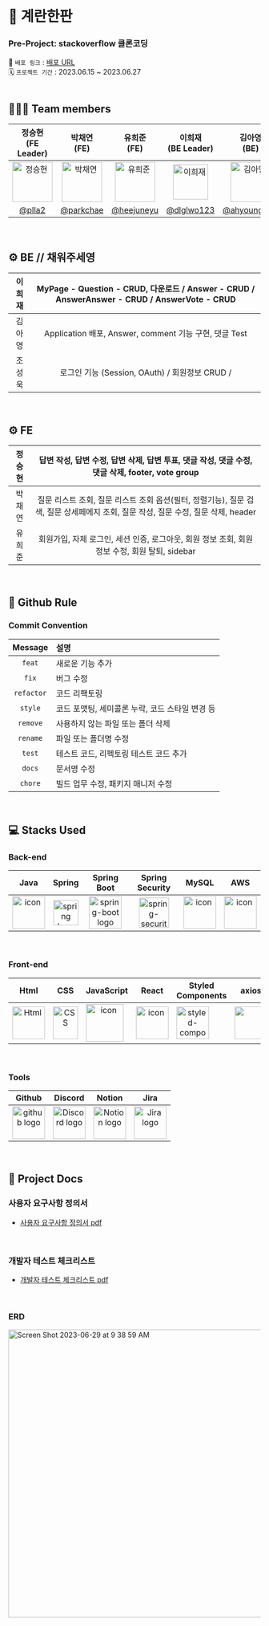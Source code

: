 # 🥚 계란한판

### Pre-Project: stackoverflow 클론코딩 
🔗 `배포 링크` : [배포 URL](http://stackoverflow-egg.s3-website.ap-northeast-2.amazonaws.com/)   
🗓️ `프로젝트 기간` : 2023.06.15 ~ 2023.06.27
</br>
</br>
## 🧑‍🤝‍🧑 Team members
| 정승현<br>(FE Leader) | 박채연<br>(FE) | 유희준<br>(FE) | 이희재<br>(BE Leader) | 김아영<br>(BE) | 조성욱<br>(BE) |
|:--------:| :--------: | :--------: | :--------: | :--------: | :--------: |
| <img src="https://i.namu.wiki/i/dOEe8hFhyYXKKZllv4OCbPAGkjGjo51lrpqYBMUmFqXC1EIlU9ipOaM-BhE5M3y5ciBRSC6szS6nKaTseVpq32dJIVx9OBd3Hk-QniSJMNUIwwy1Qs7EPlOou39I1sNPpTuWM-xEQPG54VyLdHqpFQ.webp" alt="정승현" width="80" height="80">| <img src="https://i.namu.wiki/i/726_sDFLi2q2HqeVPIzCI7AqSv95bM59fpZgKsX3tc0SHtQtHWBoQ6ip50l7poGGfUiQv9Jo3kUdZJ7mo6RHKh4unQ_zzhXKjQKomxN4Oo4CJ-ODwdMrz7m0BfHkGpoNmZTOpXjssowTkMZ-DcuC0w.webp" alt="박채연" width="80" height="80"> | <img src="https://i.namu.wiki/i/EZrB2fmP2jlwEp0Xnisfs8x8BSk_NGEkoZ-HDU9vUiZBp3EmBxEx401X044cqPBKhAEeats3OTTP5HwrTznOrkDEy86U1NDCdmrZTtz4fV4yndYFzbx05oCBir1GDLIjr5aM5ZhpP05UFw9Hypou8Q.webp" alt="유희준" width="80" height="80"> | <img src="https://i.namu.wiki/i/-z0z2lPsIj3rXFpO8lwj9XU_DmSCcr9aVRxXX_ASmYq6MZuJXz8sP_rZIuF9SSSrLQoy1b8si0RBjpmxvJ0i6kZCEWgamCYKWNvr7P6l2Ek1N1WtEoDIa8CfO8Iwtc93BxRBor-KlTAP2CGOdu0B9Q.webp" alt="이희재" width="70" height="70"> | <img src="https://i.namu.wiki/i/RULMsnHlzXYce4kmB_eDLHrpY1TqbR3qNcdCnDfH_jY9_FnKcZ7WoRjo6hxAcpVXqLplnHqJdeYonUteBnHCSUBXgda6BHvu_UnpwuhL-aAOZQCO4tZuuiNCz2lROy8SznNQ4PScX8CdPXA2y0aGnQ.webp" alt="김아영" width="80" height="80"> | <img src="https://i.namu.wiki/i/k9uhQ6GganGHydTsQrUM3kr2JVaMVavzDAbd_w6ukequc982qdvbEM68hzjLIcCXl5TrmWb-fO8JKC5vUE16tv5UM2F2Na3j10KLtWvu3LtoIiAmjzfYHqP04q0pjrye8BbhlOUaDjRP10J0CgLtuA.webp" alt="조성욱" width="80" height="80"> |
|[@plla2](https://github.com/plla2) | [@parkchae](https://github.com/parkchae) | [@heejuneyu](https://github.com/heejuneyu) | [@dlglwo123](https://github.com/dlglwo123) | [@ahyoung227](https://github.com/ahyoung227) | [@josungyuk](https://github.com/josungyuk) |


</br>

## ⚙️ BE // 채워주세영

| 이희재 | MyPage - Question - CRUD, 다운로드 / Answer - CRUD  / AnswerAnswer - CRUD / AnswerVote - CRUD |
|:--------:| :--------: |
| 김아영 |  Application 배포, Answer, comment 기능 구현, 댓글 Test|
| 조성욱 |  로그인 기능 (Session, OAuth) / 회원정보 CRUD /  |

</br>

## ⚙️ FE

| 정승현 | 답변 작성, 답변 수정, 답변 삭제, 답변 투표, 댓글 작성, 댓글 수정, 댓글 삭제, footer, vote group |
|:--------:| :--------: |
| 박채연 | 질문 리스트 조회, 질문 리스트 조회 옵션(필터, 정렬기능), 질문 검색, 질문 상세페에지 조회, 질문 작성, 질문 수정, 질문 삭제, header |
| 유희준 | 회원가입, 자체 로그인, 세션 인증, 로그아웃, 회원 정보 조회, 회원 정보 수정, 회원 탈퇴, sidebar |

</br>


## 🔗 Github Rule

### Commit Convention

|  Message   | 설명                                                  |
| :--------: | :---------------------------------------------------- |
| `feat` | 새로운 기능 추가 |
| `fix` | 버그 수정 |
| `refactor` | 코드 리팩토링 |
| `style` | 코드 포맷팅, 세미콜론 누락, 코드 스타일 변경 등 |
| `remove` | 사용하지 않는 파일 또는 폴더 삭제 |
| `rename` | 파일 또는 폴더명 수정 |
| `test` | 테스트 코드, 리펙토링 테스트 코드 추가 |
| `docs` | 문서명 수정 |
| `chore` | 빌드 업무 수정, 패키지 매니저 수정 |


</br>

## 💻 Stacks Used
### Back-end 
|   Java   |   Spring   |   Spring Boot   |   Spring Security   |   MySQL   |   AWS   |
| :----------------------------------------------------------: | :----------------------------------------------------------: | :----------------------------------------------------------: | :----------------------------------------------------------: | :----------------------------------------------------------: | :----------------------------------------------------------: |
| <div style="display: flex; align-items: flex-start;"><img src="https://techstack-generator.vercel.app/java-icon.svg" alt="icon" width="65" height="65" /></div> | <img alt="spring logo" src="https://www.vectorlogo.zone/logos/springio/springio-icon.svg" height="50" width="50" > | <img alt="spring-boot logo" src="https://t1.daumcdn.net/cfile/tistory/27034D4F58E660F616" width="65" height="65" > |  <img alt="spring-security logo" width="60px" src="https://camo.githubusercontent.com/923e99a57f8a456fdade5f65b35ada254be277612ddc991afb702d8dfd880d4f/68747470733a2f2f63646e2e73696d706c6569636f6e732e6f72672f737072696e677365637572697479" width="85" height=auto > | <div style="display: flex; align-items: flex-start;"><img src="https://techstack-generator.vercel.app/mysql-icon.svg" alt="icon" width="65" height="65" /></div> | <div style="display: flex; align-items: flex-start;"><img src="https://techstack-generator.vercel.app/aws-icon.svg" alt="icon" width="65" height="65" /></div> |


</br>

### Front-end
|     Html     |     CSS     |    JavaScript     |     React    |     Styled<br>Components     |     axios     |      esLint     |      Prettier     |     	React-Router     |
| :----------------------------------------------------------: | :----------------------------------------------------------: | :----------------------------------------------------------: | :----------------------------------------------------------: | :----------------------------------------------------------: | :----------------------------------------------------------: | :----------------------------------------------------------:| :----------------------------------------------------------: |:----------------------------------------------------------: |
| <img alt="Html" src ="https://upload.wikimedia.org/wikipedia/commons/thumb/6/61/HTML5_logo_and_wordmark.svg/440px-HTML5_logo_and_wordmark.svg.png" width="65" height="65" /> | <div style="display: flex; align-items: flex-start;"><img src="https://user-images.githubusercontent.com/111227745/210204643-4c3d065c-59ec-481d-ac13-cea795730835.png" alt="CSS" width="50" height="65" /></div> | <div style="display: flex; align-items: flex-start;"><img src="https://camo.githubusercontent.com/d2e764d63294c27eff3598ae3a0df5884b4efcabbdbbd200e51472cddf4a3f03/68747470733a2f2f74656368737461636b2d67656e657261746f722e76657263656c2e6170702f6a732d69636f6e2e737667" alt="icon" width="75" height="75" /></div> | <div style="display: flex; align-items: flex-start;"><img src="https://techstack-generator.vercel.app/react-icon.svg" alt="icon" width="65" height="65" /></div> | <div style="display: flex; align-items: flex-start;"><img src="https://camo.githubusercontent.com/ad7e3fc26ea2574642006cd00b537e82e2500a3b1b8edae1431be9bf9dec87d0/68747470733a2f2f7777772e7374796c65642d636f6d706f6e656e74732e636f6d2f61746f6d2e706e67" alt="styled-components icon" width="65" height="65" /></div> | <div style="display: flex; align-items: flex-start;"><img src="https://axios-http.com/assets/logo.svg" width="65" height="65"/></div> | <div style="display: flex; align-items: flex-start;"><img src="https://img.shields.io/badge/ESLint-4B32C3?style=for-the-badge&logo=ESLint&logoColor=white" width="100" height="65" /></div> | <div style="display: flex; align-items: flex-start;"><img src="https://camo.githubusercontent.com/82935f72bd8f7a84991ceeb91cba325f0ae3b00f7fb2af42da60a81d3ff631b4/68747470733a2f2f74656368737461636b2d67656e657261746f722e76657263656c2e6170702f70726574746965722d69636f6e2e737667" width="100" height="65" /></div> |<div style="display: flex; align-items: flex-start;"><img src="https://static-00.iconduck.com/assets.00/react-router-icon-512x279-zswz065s.png" width="100" height="65" /></div> |


</br>

### Tools
| Github | Discord | Notion | Jira |
| :--------: | :--------: | :------: |:------: |
| <img alt="github logo" src="https://techstack-generator.vercel.app/github-icon.svg" width="65" height="65"> | <img alt="Discord logo" src="https://assets-global.website-files.com/6257adef93867e50d84d30e2/62595384e89d1d54d704ece7_3437c10597c1526c3dbd98c737c2bcae.svg" height="65" width="65"> | <img alt="Notion logo" src="https://www.notion.so/cdn-cgi/image/format=auto,width=640,quality=100/front-static/shared/icons/notion-app-icon-3d.png" height="65" width="65"> | <img alt="Jira logo" src="https://cdn.worldvectorlogo.com/logos/jira-1.svg" height="65" width="65"> |

</br>

## 🔖 Project Docs

### 사용자 요구사항 정의서
- [사용자 요구사항 정의서 pdf](https://github.com/codestates-seb/seb44_pre_030/files/11897702/p1.pdf)
</br>

### 개발자 테스트 체크리스트
- [개발자 테스트 체크리스트 pdf](https://github.com/codestates-seb/seb44_pre_030/files/11897724/p2.pdf)
</br>


### ERD
<img width="574" alt="Screen Shot 2023-06-29 at 9 38 59 AM" src="https://github.com/codestates-seb/seb44_pre_030/assets/53630359/01d089cd-0f11-4aad-9527-28652f7035fd">

